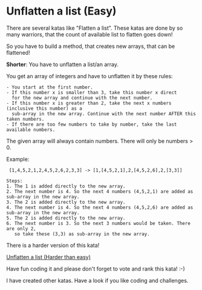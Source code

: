 # Unflatten a list (Easy)

There are several katas like "Flatten a list". These katas are done by so many warriors, that the count of available list to flatten goes down!

So you have to build a method, that creates new arrays, that can be flattened!

**Shorter**: You have to unflatten a list/an array.

You get an array of integers and have to unflatten it by these rules:

```
- You start at the first number.
- If this number x is smaller than 3, take this number x direct
  for the new array and continue with the next number.
- If this number x is greater than 2, take the next x numbers (inclusive this number) as a
  sub-array in the new array. Continue with the next number AFTER this taken numbers.
- If there are too few numbers to take by number, take the last available numbers.
```

The given array will always contain numbers. There will only be numbers > 0.

Example:

```
 [1,4,5,2,1,2,4,5,2,6,2,3,3] -> [1,[4,5,2,1],2,[4,5,2,6],2,[3,3]]

Steps:
1. The 1 is added directly to the new array.
2. The next number is 4. So the next 4 numbers (4,5,2,1) are added as sub-array in the new array.
3. The 2 is added directly to the new array.
4. The next number is 4. So the next 4 numbers (4,5,2,6) are added as sub-array in the new array.
5. The 2 is added directly to the new array.
6. The next number is 3. So the next 3 numbers would be taken. There are only 2,
   so take these (3,3) as sub-array in the new array.
```

There is a harder version of this kata!

[Unflatten a list (Harder than easy)](https://www.codewars.com/kata/57e5aa1d7fbcc988800001ae)

Have fun coding it and please don't forget to vote and rank this kata! :-)

I have created other katas. Have a look if you like coding and challenges.
